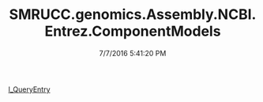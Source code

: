 ﻿---
title: SMRUCC.genomics.Assembly.NCBI.Entrez.ComponentModels
date: 7/7/2016 5:41:20 PM
---

[I_QueryEntry](T-SMRUCC.genomics.Assembly.NCBI.Entrez.ComponentModels.I_QueryEntry.html)
